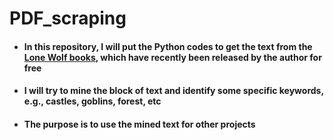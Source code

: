 # PDF_scraping
- #### In this repository, I will put the Python codes to get the text from the [Lone Wolf books](https://www.projectaon.org/staff/eric/), which have recently been released by the author for free
- #### I will try to mine the block of text and identify some specific keywords, e.g., castles, goblins, forest, etc
- #### The purpose is to use the mined text for other projects
